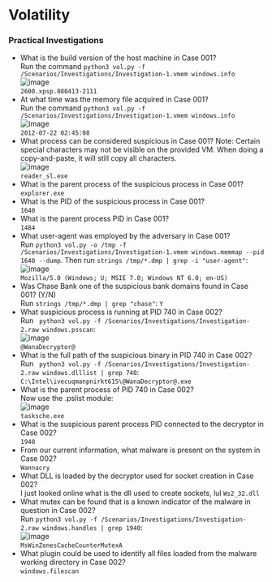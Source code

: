 # Volatility

### Practical Investigations
- What is the build version of the host machine in Case 001?<br />
Run the command `python3 vol.py -f /Scenarios/Investigations/Investigation-1.vmem windows.info`<br />
![image](https://github.com/user-attachments/assets/7bfa172d-b5e0-4463-a76e-2ab1650f03f1)<br />
`2600.xpsp.080413-2111`
- At what time was the memory file acquired in Case 001?<br />
Run the command `python3 vol.py -f /Scenarios/Investigations/Investigation-1.vmem windows.info`<br />
![image](https://github.com/user-attachments/assets/266cba38-9db8-4c76-9f02-349b5221b909)<br />
`2012-07-22 02:45:08`
- What process can be considered suspicious in Case 001? Note: Certain special characters may not be visible on the provided VM. When doing a copy-and-paste, it will still copy all characters.<br />
![image](https://github.com/user-attachments/assets/ef7114a9-3fd1-44d0-a81c-fbc99e28e7e5)<br />
`reader_sl.exe`
- What is the parent process of the suspicious process in Case 001?<br /> `explorer.exe`
- What is the PID of the suspicious process in Case 001?<br /> `1640`
- What is the parent process PID in Case 001?<br /> `1484`
- What user-agent was employed by the adversary in Case 001?<br />
Run `python3 vol.py -o /tmp -f /Scenarios/Investigations/Investigation-1.vmem windows.memmap --pid 1640 --dump`. Then run `strings /tmp/*.dmp | grep -i "user-agent"`:<br />
![image](https://github.com/user-attachments/assets/9b9f2264-ed9d-4139-86e6-93c4e2cf47e1)<br />
   `Mozilla/5.0 (Windows; U; MSIE 7.0; Windows NT 6.0; en-US)`
- Was Chase Bank one of the suspicious bank domains found in Case 001? (Y/N)<br />
Run `strings /tmp/*.dmp | grep "chase"`:  `Y`
- What suspicious process is running at PID 740 in Case 002?<br />
Run ` python3 vol.py -f /Scenarios/Investigations/Investigation-2.raw windows.psscan`:<br />
![image](https://github.com/user-attachments/assets/bbcf278e-b8a0-40d0-935a-9a03aac5c387)<br />
`@WanaDecryptor@`
- What is the full path of the suspicious binary in PID 740 in Case 002?<br />
Run ` python3 vol.py -f /Scenarios/Investigations/Investigation-2.raw windows.dlllist | grep 740`:<br />
`C:\Intel\ivecuqmanpnirkt615\@WanaDecryptor@.exe`
- What is the parent process of PID 740 in Case 002?<br />
Now use the .pslist module:<br />
![image](https://github.com/user-attachments/assets/1970ac96-c933-4886-be24-514ca65f09ea)<br />
`tasksche.exe`
- What is the suspicious parent process PID connected to the decryptor in Case 002?<br /> `1940`
- From our current information, what malware is present on the system in Case 002?<br /> `Wannacry`
- What DLL is loaded by the decryptor used for socket creation in Case 002?<br /> I just looked online what is the dll used to create sockets, lul `Ws2_32.dll`
- What mutex can be found that is a known indicator of the malware in question in Case 002?<br />
Run `python3 vol.py -f /Scenarios/Investigations/Investigation-2.raw windows.handles | grep 1940`: <br />
![image](https://github.com/user-attachments/assets/c7ab51e9-6ac6-4b24-9a95-e92d9f47ba93)<br />
`MsWinZonesCacheCounterMutexA`
- What plugin could be used to identify all files loaded from the malware working directory in Case 002?<br />
`windows.filescan`
